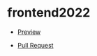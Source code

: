 # frontend2022
- [Preview](https://github.com/oleksandrnikora/frontend2022/)

- [Pull Request](https://github.com/oleksandrnikora/frontend2022/pull/1/files)